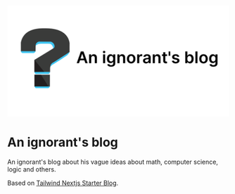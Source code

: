 ![tailwind-nextjs-banner](/public/static/images/twitter-card.png)

# An ignorant's blog

An ignorant's blog about his vague ideas about math, computer science, logic and others.

Based on [Tailwind Nextjs Starter Blog](https://github.com/timlrx/tailwind-nextjs-starter-blog/wiki).
